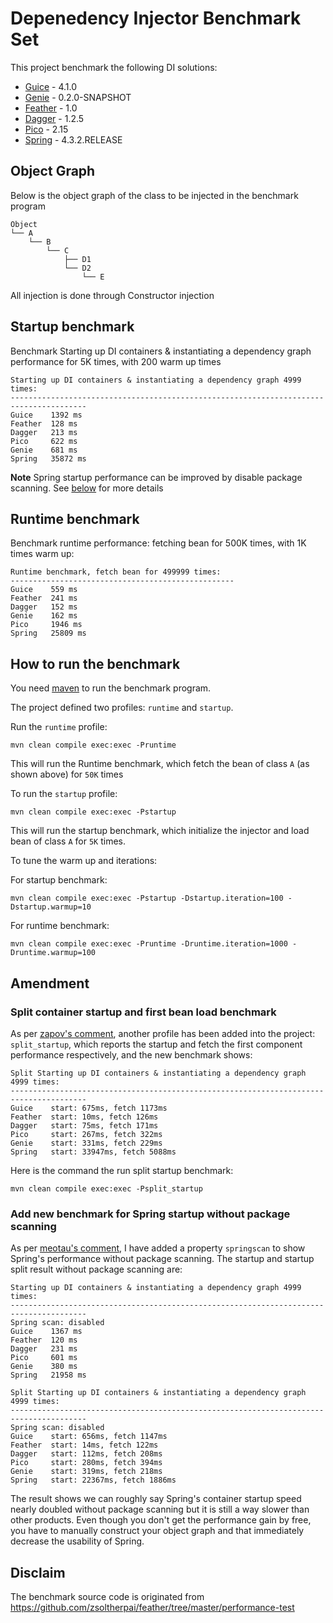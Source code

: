 # Depenedency Injector Benchmark Set

This project benchmark the following DI solutions:

* [Guice](https://github.com/google/guice) - 4.1.0
* [Genie](https://github.com/osglworks/java-di) - 0.2.0-SNAPSHOT
* [Feather](https://github.com/zsoltherpai/feather) - 1.0
* [Dagger](https://github.com/square/dagger) - 1.2.5
* [Pico](http://picocontainer.com/) - 2.15
* [Spring](http://projects.spring.io/spring-framework/) - 4.3.2.RELEASE

## Object Graph

Below is the object graph of the class to be injected in the benchmark program

```
Object
└── A
    └── B
        └── C
            ├── D1
            └── D2
                └── E
```

All injection is done through Constructor injection

## Startup benchmark

Benchmark Starting up DI containers & instantiating a dependency graph performance for 5K times, with 200 warm up times

```text
Starting up DI containers & instantiating a dependency graph 4999 times:
---------------------------------------------------------------------------------------
Guice	 1392 ms
Feather	 128 ms
Dagger	 213 ms
Pico	 622 ms
Genie	 681 ms
Spring	 35872 ms
```

**Note** Spring startup performance can be improved by disable package scanning. See [below](#a2) for more details

## Runtime benchmark

Benchmark runtime performance: fetching bean for 500K times, with 1K times warm up:

```text
Runtime benchmark, fetch bean for 499999 times:
--------------------------------------------------
Guice	 559 ms
Feather	 241 ms
Dagger	 152 ms
Genie	 162 ms
Pico	 1946 ms
Spring	 25809 ms
```

## How to run the benchmark

You need [maven](http://maven.apache.org/) to run the benchmark program.

The project defined two profiles: `runtime` and `startup`.

Run the `runtime` profile:

`mvn clean compile exec:exec -Pruntime`

This will run the Runtime benchmark, which fetch the bean of class `A` (as shown above) for `50K` times

To run the `startup` profile:

`mvn clean compile exec:exec -Pstartup`

This will run the startup benchmark, which initialize the injector and load bean of class `A` for `5K` times.

To tune the warm up and iterations:

For startup benchmark:

`mvn clean compile exec:exec -Pstartup -Dstartup.iteration=100 -Dstartup.warmup=10`

For runtime benchmark:

`mvn clean compile exec:exec -Pruntime -Druntime.iteration=1000 -Druntime.warmup=100`

## Amendment 

### Split container startup and first bean load benchmark

As per [zapov's comment](https://www.reddit.com/r/java/comments/4vfw57/a_simple_program_benchmark_dependency_injection/), another profile has been added into the project: `split_startup`, which reports the startup and fetch the first component performance respectively, and the new benchmark shows:

```
Split Starting up DI containers & instantiating a dependency graph 4999 times:
---------------------------------------------------------------------------------------
Guice	 start: 675ms, fetch 1173ms
Feather	 start: 10ms, fetch 126ms
Dagger	 start: 75ms, fetch 171ms
Pico	 start: 267ms, fetch 322ms
Genie	 start: 331ms, fetch 229ms
Spring	 start: 33947ms, fetch 5088ms
```

Here is the command the run split startup benchmark:

`mvn clean compile exec:exec -Psplit_startup`

### <a id="a2">Add new benchmark for Spring startup without package scanning</a>

As per [meotau's comment](https://www.reddit.com/r/java/comments/4vfw57/a_simple_program_benchmark_dependency_injection/), I have added a property `springscan` to show Spring's performance without package scanning. The startup and startup split result without package scanning are:

```
Starting up DI containers & instantiating a dependency graph 4999 times:
---------------------------------------------------------------------------------------
Spring scan: disabled
Guice	 1367 ms
Feather	 120 ms
Dagger	 231 ms
Pico	 601 ms
Genie	 380 ms
Spring	 21958 ms
```

```
Split Starting up DI containers & instantiating a dependency graph 4999 times:
---------------------------------------------------------------------------------------
Spring scan: disabled
Guice	 start: 656ms, fetch 1147ms
Feather	 start: 14ms, fetch 122ms
Dagger	 start: 112ms, fetch 208ms
Pico	 start: 280ms, fetch 394ms
Genie	 start: 319ms, fetch 218ms
Spring	 start: 22367ms, fetch 1886ms
```

The result shows we can roughly say Spring's container startup speed nearly doubled without package scanning but it is still a way slower than other products. Even though you don't get the performance gain by free, you have to manually construct your object graph and that immediately decrease the usability of Spring.

## Disclaim

The benchmark source code is originated from https://github.com/zsoltherpai/feather/tree/master/performance-test 